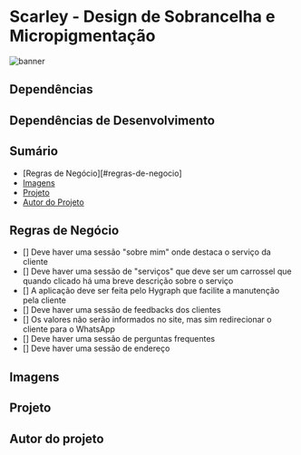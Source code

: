 # Scarley - Design de Sobrancelha e Micropigmentação

![banner]()

## Dependências

## Dependências de Desenvolvimento

## Sumário

- [Regras de Negócio][#regras-de-negocio]
- [Imagens](#imagens)
- [Projeto](#projeto)
- [Autor do Projeto](#autor-do-projeto)

## Regras de Negócio

- [] Deve haver uma sessão "sobre mim" onde destaca o serviço da cliente
- [] Deve haver uma sessão de "serviços" que deve ser um carrossel que quando clicado há uma breve descrição sobre o serviço
- [] A aplicação deve ser feita pelo Hygraph que facilite a manutenção pela cliente
- [] Deve haver uma sessão de feedbacks dos clientes
- [] Os valores não serão informados no site, mas sim redirecionar o cliente para o WhatsApp
- [] Deve haver uma sessão de perguntas frequentes
- [] Deve haver uma sessão de endereço

## Imagens

## Projeto

## Autor do projeto
